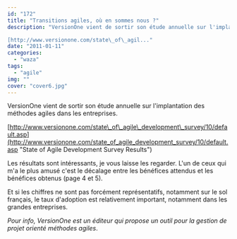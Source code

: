 ```yaml
---
id: "172"
title: "Transitions agiles, où en sommes nous ?"
description: "VersionOne vient de sortir son étude annuelle sur l'implantation des méthodes agiles dans les entreprises.

[http://www.versionone.com/state\_of\_agil..."
date: "2011-01-11"
categories: 
  - "waza"
tags: 
  - "agile"
img: ""
cover: "cover6.jpg"
---
```


VersionOne vient de sortir son étude annuelle sur l'implantation des méthodes agiles dans les entreprises.

[http://www.versionone.com/state\_of\_agile\_development\_survey/10/default.asp](http://www.versionone.com/state_of_agile_development_survey/10/default.asp "State of Agile Development Survey Results")

Les résultats sont intéressants, je vous laisse les regarder. L'un de ceux qui m'a le plus amusé c'est le décalage entre les bénéfices attendus et les bénéfices obtenus (page 4 et 5).

Et si les chiffres ne sont pas forcément représentatifs, notamment sur le sol français, le taux d'adoption est relativement important, notamment dans les grandes entreprises.

_Pour info, VersionOne est un éditeur qui propose un outil pour la gestion de projet orienté méthodes agiles_.
